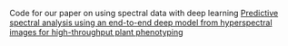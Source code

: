 Code for our paper on using spectral data with deep learning 
[Predictive spectral analysis using an end-to-end deep model from hyperspectral images for high-throughput plant phenotyping](https://www.sciencedirect.com/science/article/pii/S0168169920315908)
